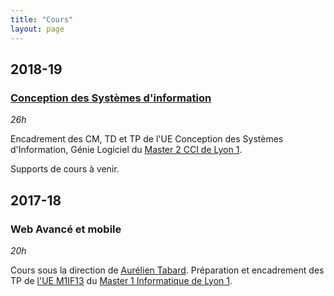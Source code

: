```yaml
---
title: "Cours"
layout: page
---
```


## 2018-19
### [Conception des Systèmes d'information](/cours/cci-uml-2018)

*26h*

Encadrement des CM, TD et TP de l'UE Conception des Systèmes d'Information, Génie Logiciel du [Master 2 CCI de Lyon 1](http://master-info.univ-lyon1.fr/CCI/#1).

Supports de cours à venir.

## 2017-18
### Web Avancé et mobile

*20h*

Cours sous la direction de [Aurélien Tabard](https://tabard.fr).
Préparation et encadrement des TP de [l'UE M1IF13](https://aurelient.github.io/mif13/2018/) du [Master 1 Informatique de Lyon 1](http://master-info.univ-lyon1.fr/M1/).